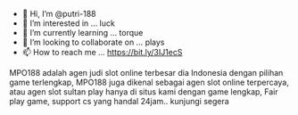 - 👋 Hi, I’m @putri-188
- 👀 I’m interested in ... luck
- 🌱 I’m currently learning ... torque
- 💞️ I’m looking to collaborate on ... plays
- 📫 How to reach me ... https://bit.ly/3IJ1ecS

<!---
putri-188/putri-188 is a ✨ special ✨ repository because its `README.md` (this file) appears on your GitHub profile.
You can click the Preview link to take a look at your changes.
--->

MPO188 adalah agen judi slot online terbesar dia Indonesia dengan pilihan game terlengkap, MPO188 juga dikenal sebagai agen slot online terpercaya, atau agen slot sultan play hanya di situs kami dengan game lengkap, Fair play game, support cs yang handal 24jam.. kunjungi segera
